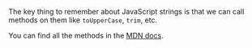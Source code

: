 The key thing to remember about JavaScript strings is that we can call methods on them like `toUpperCase`, `trim`, etc.

You can find all the methods in the [MDN docs][mdn docs].

[mdn docs]: https://developer.mozilla.org/en-US/docs/Web/JavaScript/Reference/Global_Objects/String#Instance_methods
